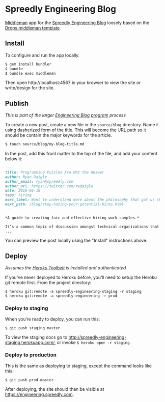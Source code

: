 # Spreedly Engineering Blog

[Middleman](https://middlemanapp.com) app for the [Spreedly Engineering Blog](https://engineering.spreedly.com) loosely based on the [Drops middleman template](https://github.com/5t111111/middleman-blog-drops-template).

## Install

To configure and run the app locally:

```bash
$ gem install bundler
$ bundle
$ bundle exec middleman
```

Then open http://localhost:4567 in your browser to view the site or write/design for the site.

## Publish

_This is part of the larger [Engineering Blog program](https://paper.dropbox.com/doc/Engineering-Blog-Program-0otO65Rt9y1qXkR7INHdX) process_

To create a new post, create a new file in the `source/blog` directory. Name it using dasherized form of the title. This will become the URL path so it should be contain the major keywords for the article.

```bash
$ touch source/blog/my-blog-title.md
```

In the post, add this front matter to the top of the file, and add your content below it:

```markdown
---
title: Programming Puzzles Are Not the Answer
author: Ryan Daigle
author_email: ryan@spreedly.com
author_url: https://twitter.com/rwdaigle
date: 2016-06-10
tags: hiring
next_label: Want to understand more about the philosophy that got us thinking about work samples in the first place?
next_path: /blog/stop-hazing-your-potential-hires.html
---

*A guide to creating fair and effective hiring work samples.*

It’s a common topic of discussion amongst technical organizations that the traditional, in-person,
...
```

You can preview the post locally using the "Install" instructions above.

## Deploy

_Assumes the [Heroku Toolbelt](https://toolbelt.heroku.com) is installed and authenticated_

If you've never deployed to Heroku before, you'll need to setup the Heroku git remote first. From the project directory:

```shell
$ heroku git:remote -a spreedly-engineering-staging -r staging
$ heroku git:remote -a spreedly-engineering -r prod
```

### Deploy to staging

When you're ready to deploy, you can run this:

```shell
$ git push staging master
```

To view the staging docs go to http://spreedly-engineering-staging.herokuapp.com/, or invoke `$ heroku open -r staging`.

### Deploy to production

This is the same as deploying to staging, except the command looks like this:

```shell
$ git push prod master
```

After deploying, the site should then be visible at https://engineering.spreedly.com.
